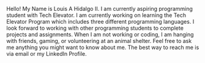 <div id="header" align="center>
    <img src="https://i.giphy.com/media/v1.Y2lkPTc5MGI3NjExeGtmOG5pcmlieGQ1bGJmOTBlMGJwa25pM3ZldHJ3NTFwZXRmNnhtMSZlcD12MV9pbnRlcm5hbF9naWZfYnlfaWQmY3Q9Zw/qMGOIRnDWIUUM4htkD/giphy.gif" width="100"/>
</div>

Hello! My Name is Louis A Hidalgo II. 
I am currently aspiring programming student with Tech Elevator. 
I am currently working on learning the Tech Elevator Program which includes three different programming languages. 
I look forward to working with other programming students to complete projects and assignments. 
When I am not working or coding, I am hanging with friends, gaming, or volunteering at an animal shelter. 
Feel free to ask me anything you might want to know about me. The best way to reach me is via email or my LinkedIn Profile.
